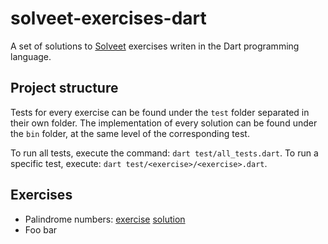 # solveet-exercises-dart

A set of solutions to [Solveet] exercises writen in the Dart programming language.

## Project structure

Tests for every exercise can be found under the `test` folder separated in their
own folder. The implementation of every solution can be found under the `bin`
folder, at the same level of the corresponding test.

To run all tests, execute the command: `dart test/all_tests.dart`. To run a
specific test, execute: `dart test/<exercise>/<exercise>.dart`.

## Exercises

- Palindrome numbers:
[exercise]()
[solution]()
- Foo bar

## 

[Solveet]: http://solveet.com

